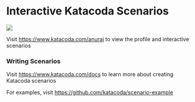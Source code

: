 # Interactive Katacoda Scenarios

[![](http://shields.katacoda.com/katacoda/anuraj/count.svg)](https://www.katacoda.com/anuraj "Get your profile on Katacoda.com")

Visit https://www.katacoda.com/anuraj to view the profile and interactive scenarios

### Writing Scenarios
Visit https://www.katacoda.com/docs to learn more about creating Katacoda scenarios

For examples, visit https://github.com/katacoda/scenario-example
